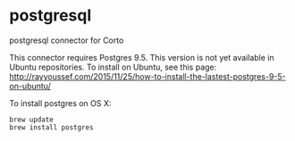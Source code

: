 # postgresql
postgresql connector for Corto

This connector requires Postgres 9.5. This version is not yet available in Ubuntu repositories. To install on Ubuntu, see this page:
http://rayyoussef.com/2015/11/25/how-to-install-the-lastest-postgres-9-5-on-ubuntu/

To install postgres on OS X:
```
brew update
brew install postgres
```
